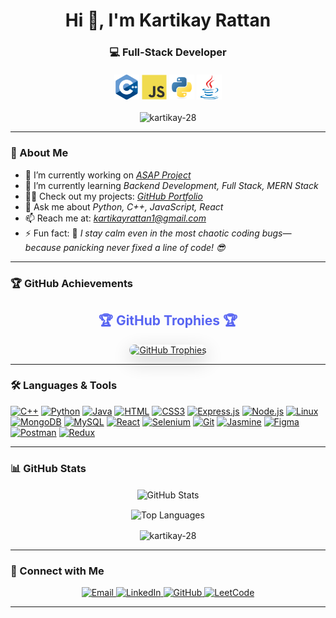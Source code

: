 <h1 align="center">Hi 👋, I'm Kartikay Rattan </h1>
<h3 align="center">
  💻 Full-Stack Developer <br><br>
  <img src="https://raw.githubusercontent.com/devicons/devicon/master/icons/cplusplus/cplusplus-original.svg" alt="C++" width="40" height="40"/>
  <img src="https://raw.githubusercontent.com/devicons/devicon/master/icons/javascript/javascript-original.svg" alt="JavaScript" width="40" height="40"/>
  <img src="https://raw.githubusercontent.com/devicons/devicon/master/icons/python/python-original.svg" alt="Python" width="40" height="40"/>
  <img src="https://raw.githubusercontent.com/devicons/devicon/master/icons/java/java-original.svg" alt="Java" width="40" height="40"/>
</h3>

<p align="center">
  <img src="https://komarev.com/ghpvc/?username=kartikay-28&label=Profile%20views&color=0e75b6&style=flat" alt="kartikay-28" />
</p>

---

### 🚀 About Me
- 🔭 I’m currently working on *[ASAP Project](https://github.com/kalviumcommunity/S_84_SnackSlam)*
- 🌱 I’m currently learning *Backend Development, Full Stack, MERN Stack*
- 👨‍💻 Check out my projects: *[GitHub Portfolio](https://github.com/kartikay-28?tab=repositories)*
- 💬 Ask me about *Python, C++, JavaScript, React*
- 📫 Reach me at: *kartikayrattan1@gmail.com*
- ⚡ Fun fact: 🎲 *I stay calm even in the most chaotic coding bugs—because panicking never fixed a line of code! 😎*

---

### 🏆 GitHub Achievements  
<div align="center">
  <h2 style="color: #5865F2;">🏆 GitHub Trophies 🏆</h2>
  <a href="https://github.com/ryo-ma/github-profile-trophy">
    <img 
      src="https://github-profile-trophy.vercel.app/?username=kartikay-28&theme=dark_lover&no-frame=true&no-bg=true&margin-w=15&margin-h=15&column=6_seconds=3" 
      alt="GitHub Trophies" 
      style="max-width: 90%; border-radius: 15px; box-shadow: 0 10px 30px rgba(0, 0, 0, 0.2);" 
    />
  </a>
</div>


---

### 🛠 Languages & Tools  
<a href="https://www.cplusplus.com/"><img src="https://img.shields.io/badge/c++-%2300599C.svg?style=for-the-badge&logo=c%2B%2B&logoColor=white" alt="C++"></a>
<a href="https://www.python.org/"><img src="https://img.shields.io/badge/python-3670A0?style=for-the-badge&logo=python&logoColor=ffdd54" alt="Python"></a>
<a href="https://www.oracle.com/java/"><img src="https://img.shields.io/badge/Java-%23F7DF1E.svg?style=for-the-badge&logo=java&logoColor=white" alt="Java"></a>
<a href="https://developer.mozilla.org/en-US/docs/Web/HTML"><img src="https://img.shields.io/badge/HTML-%23E44D26.svg?style=for-the-badge&logo=html5&logoColor=white" alt="HTML"></a>
<a href="https://developer.mozilla.org/en-US/docs/Web/CSS"><img src="https://img.shields.io/badge/css3-%231572B6.svg?style=for-the-badge&logo=css3&logoColor=white" alt="CSS3"></a>
<a href="https://expressjs.com/"><img src="https://img.shields.io/badge/express.js-%23404d59.svg?style=for-the-badge&logo=express&logoColor=%2361DAFB" alt="Express.js"></a>
<a href="https://nodejs.org/"><img src="https://img.shields.io/badge/node.js-6DA55F?style=for-the-badge&logo=node.js&logoColor=white" alt="Node.js"></a>
<a href="https://www.linux.org/"><img src="https://img.shields.io/badge/Linux-%23FCC624.svg?style=for-the-badge&logo=linux&logoColor=black" alt="Linux"></a>
<a href="https://www.mongodb.com/"><img src="https://img.shields.io/badge/MongoDB-%234ea94b.svg?style=for-the-badge&logo=mongodb&logoColor=white" alt="MongoDB"></a>
<a href="https://www.mysql.com/"><img src="https://img.shields.io/badge/MySQL-%234479A1.svg?style=for-the-badge&logo=mysql&logoColor=white" alt="MySQL"></a>
<a href="https://reactjs.org/"><img src="https://img.shields.io/badge/react-%2320232a.svg?style=for-the-badge&logo=react&logoColor=%2361DAFB" alt="React"></a>
<a href="https://www.selenium.dev/"><img src="https://img.shields.io/badge/selenium-%23D9E3E6.svg?style=for-the-badge&logo=selenium&logoColor=43B02A" alt="Selenium"></a>
<a href="https://git-scm.com/"><img src="https://img.shields.io/badge/git-%23F05032.svg?style=for-the-badge&logo=git&logoColor=white" alt="Git"></a>
<a href="https://jasmine.github.io/"><img src="https://img.shields.io/badge/jasmine-%23D36E72.svg?style=for-the-badge&logo=jasmine&logoColor=white" alt="Jasmine"></a>
<a href="https://www.figma.com/"><img src="https://img.shields.io/badge/figma-%23F24E1E.svg?style=for-the-badge&logo=figma&logoColor=white" alt="Figma"></a>
<a href="https://www.postman.com/"><img src="https://img.shields.io/badge/postman-%23FF6C37.svg?style=for-the-badge&logo=postman&logoColor=white" alt="Postman"></a>
<a href="https://redux.js.org/"><img src="https://img.shields.io/badge/redux-%23593d88.svg?style=for-the-badge&logo=redux&logoColor=white" alt="Redux"></a>

---

### 📊 GitHub Stats  
<p align="center">
  <img align="center" src="https://github-readme-stats.vercel.app/api?username=kartikay-28&show_icons=true&theme=tokyonight&hide_border=true__seconds=6" alt="GitHub Stats"/>
</p>

<p align="center">
  <img align="center" src="https://github-readme-stats.vercel.app/api/top-langs?username=kartikay-28&show_icons=true&locale=en&layout=compact&theme=tokyonight&hide_border=true_seconds=6" alt="Top Languages"/>
</p>

<p align = "center"><img align="center" src="https://github-readme-streak-stats.herokuapp.com/?user=kartikay-28&theme=tokyonight" alt="kartikay-28" /></p>


---

### 🔗 Connect with Me  
<p align="center">
  <a href="mailto:kartikayrattan1@gmail.com">
    <img src="https://img.shields.io/badge/Email-D14836?style=for-the-badge&logo=gmail&logoColor=white" alt="Email" />
  </a>
  <a href="https://www.linkedin.com/in/kartikayrattan/" target="_blank">
    <img src="https://img.shields.io/badge/LinkedIn-0077B5?style=for-the-badge&logo=linkedin&logoColor=white" alt="LinkedIn" />
  </a>
  <a href="https://github.com/kartikay-28" target="_blank">
    <img src="https://img.shields.io/badge/GitHub-181717?style=for-the-badge&logo=github&logoColor=white" alt="GitHub" />
  </a>
  <a href="https://www.leetcode.com/kartikay002" target="_blank">
    <img src="https://raw.githubusercontent.com/rahuldkjain/github-profile-readme-generator/master/src/images/icons/Social/leet-code.svg" alt="LeetCode" height="30" width="40" />
  </a>
</p>
 
---
